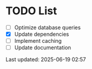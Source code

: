 # TODO List

- [ ] Optimize database queries
- [x] Update dependencies
- [ ] Implement caching
- [ ] Update documentation

Last updated: 2025-06-19 02:57
